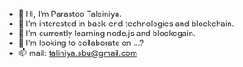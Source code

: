 - 👋 Hi, I’m Parastoo Taleiniya.
- 👀 I’m interested in back-end technologies and blockchain.
- 🌱 I’m currently learning node.js and blockcgain.
- 💞️ I’m looking to collaborate on ...?
- 📫 mail: taliniya.sbu@gmail.com

<!---
parastooTaleiniya/parastooTaleiniya is a ✨ special ✨ repository because its `README.md` (this file) appears on your GitHub profile.
You can click the Preview link to take a look at your changes.
--->
